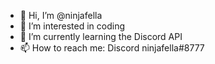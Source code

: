 - 👋 Hi, I’m @ninjafella
- 👀 I’m interested in coding
- 🌱 I’m currently learning the Discord API
- 📫 How to reach me: Discord ninjafella#8777

<!---
ninjafella/ninjafella is a ✨ special ✨ repository because its `README.md` (this file) appears on your GitHub profile.
You can click the Preview link to take a look at your changes.
--->
